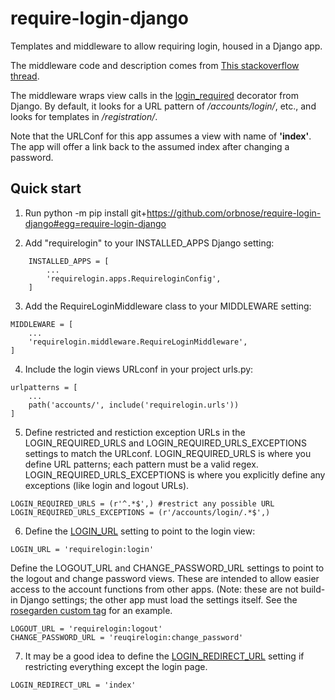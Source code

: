# require-login-django
Templates and middleware to allow requiring login, housed in a Django app.

The middleware code and description comes from [This stackoverflow thread](https://stackoverflow.com/questions/2164069/best-way-to-make-djangos-login-required-the-default).

The middleware wraps view calls in the [login_required](https://docs.djangoproject.com/en/4.1/topics/auth/default/#the-login-required-decorator) decorator from Django.
By default, it looks for a URL pattern of */accounts/login/*, etc., and looks for templates in */registration/*.

Note that the URLConf for this app assumes a view with name of **'index'**. The app will offer a link back to the assumed index after changing a password.

Quick start
-----------
1. Run python -m pip install git+https://github.com/orbnose/require-login-django#egg=require-login-django

2. Add "requirelogin" to your INSTALLED_APPS Django setting:

```
    INSTALLED_APPS = [
        ...
        'requirelogin.apps.RequireloginConfig',
    ]
```
3. Add the RequireLoginMiddleware class to your MIDDLEWARE setting:
```
MIDDLEWARE = [
    ...
    'requirelogin.middleware.RequireLoginMiddleware',
]
```
4. Include the login views URLconf in your project urls.py:
```
urlpatterns = [
    ...
    path('accounts/', include('requirelogin.urls'))
]
```
5. Define restricted and restiction exception URLs in the LOGIN_REQUIRED_URLS and LOGIN_REQUIRED_URLS_EXCEPTIONS settings to match the URLconf.
   LOGIN_REQUIRED_URLS is where you define URL patterns; each pattern must be a valid regex.
   LOGIN_REQUIRED_URLS_EXCEPTIONS is where you explicitly define any exceptions (like login and logout URLs).
```
LOGIN_REQUIRED_URLS = (r'^.*$',) #restrict any possible URL
LOGIN_REQUIRED_URLS_EXCEPTIONS = (r'/accounts/login/.*$',)
```
6. Define the [LOGIN_URL](https://docs.djangoproject.com/en/4.1/ref/settings/) setting to point to the login view:
```
LOGIN_URL = 'requirelogin:login'
```
Define the LOGOUT_URL and CHANGE_PASSWORD_URL settings to point to the logout and change password views.
These are intended to allow easier access to the account functions from other apps. 
(Note: these are not build-in Django settings; the other app must load the settings itself. See the [rosegarden custom tag](https://github.com/orbnose/rose-garden/blob/main/rosegarden/templatetags/settings_tag.py) for an example.
```
LOGOUT_URL = 'requirelogin:logout'
CHANGE_PASSWORD_URL = 'reuqirelogin:change_password'
```

7. It may be a good idea to define the [LOGIN_REDIRECT_URL](https://docs.djangoproject.com/en/4.1/ref/settings/#login-redirect-url) setting if restricting everything except the login page.
```
LOGIN_REDIRECT_URL = 'index'
```
